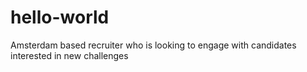 # hello-world
Amsterdam based recruiter who is looking to engage with candidates interested in new challenges 
